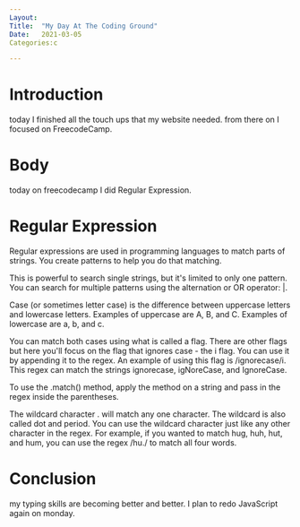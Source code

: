 ```yaml
---
Layout:
Title:	"My Day At The Coding Ground"
Date:	2021-03-05
Categories:c

---
```


# Introduction
today I finished all the touch ups that my website needed. from there on I focused on FreecodeCamp.

# Body 
today on freecodecamp I did Regular Expression.

# Regular Expression

Regular expressions are used in programming languages to match parts of strings. You create patterns to help you do that matching.

This is powerful to search single strings, but it's limited to only one pattern. You can search for multiple patterns using the alternation or OR operator: |.

Case (or sometimes letter case) is the difference between uppercase letters and lowercase letters. Examples of uppercase are A, B, and C. Examples of lowercase are a, b, and c.

You can match both cases using what is called a flag. There are other flags but here you'll focus on the flag that ignores case - the i flag. You can use it by appending it to the regex. An example of using this flag is /ignorecase/i. This regex can match the strings ignorecase, igNoreCase, and IgnoreCase.

To use the .match() method, apply the method on a string and pass in the regex inside the parentheses.

The wildcard character . will match any one character. The wildcard is also called dot and period. You can use the wildcard character just like any other character in the regex. For example, if you wanted to match hug, huh, hut, and hum, you can use the regex /hu./ to match all four words.

# Conclusion 

my typing skills are becoming better and better.
I plan to redo JavaScript again on monday.
